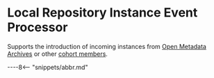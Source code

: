 <!-- SPDX-License-Identifier: CC-BY-4.0 -->
<!-- Copyright Contributors to the ODPi Egeria project. -->

# Local Repository Instance Event Processor

Supports the introduction of incoming instances from [Open Metadata Archives](/concepts/open-metadata-archive) or other [cohort members](/concepts/cohort-member).

----8<-- "snippets/abbr.md"
